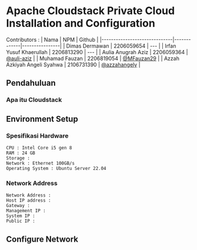 # Apache Cloudstack Private Cloud Installation and Configuration

Contributors :
| Nama                          | NPM         | Github         |
|------------------------------|-------------|----------------|
| Dimas Dermawan               | 2206059654  | ---     |
| Irfan Yusuf Khaerullah       | 2206813290  | ---    |
| Aulia Anugrah Aziz           | 2206059364  | [@auli-aziz](https://github.com/auli-aziz) |
| Muhamad Fauzan               | 2206819054  | [@MFauzan29](https://github.com/MFauzan29) |
| Azzah Azkiyah Angeli Syahwa | 2106731390  | [@azzahangely](https://github.com/azzahangely) |


## Pendahuluan

### Apa itu Cloudstack

## Environment Setup

### Spesifikasi Hardware

```
CPU : Intel Core i5 gen 8
RAM : 24 GB
Storage : 
Network : Ethernet 100GB/s
Operating System : Ubuntu Server 22.04
```

### Network Address
```
Network Address : 
Host IP address :
Gateway : 
Management IP :
System IP :
Public IP :
```

## Configure Network



